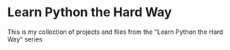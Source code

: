 # Learn Python the Hard Way

This is my collection of projects and files from the "Learn Python the Hard Way" series
